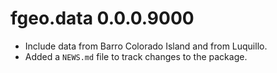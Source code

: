 # fgeo.data 0.0.0.9000

* Include data from Barro Colorado Island and from Luquillo.
* Added a `NEWS.md` file to track changes to the package.
